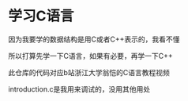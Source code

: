 # 学习C语言

因为我要学的数据结构是用C或者C++表示的，我看不懂

所以打算先学一下C语言，如果有必要，再学一下C++

此仓库的代码对应b站浙江大学翁恺的C语言教程视频

introduction.c是我用来调试的，没用其他用处